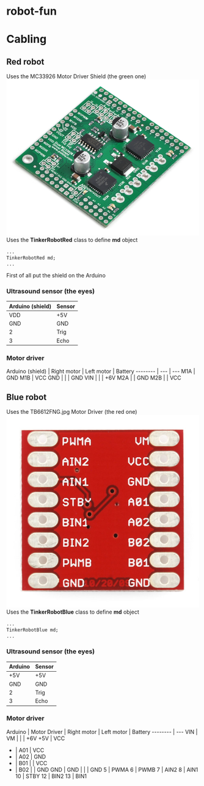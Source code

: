 # robot-fun

Cabling
===================

Red robot
-------------
Uses the MC33926 Motor Driver Shield (the green one) 
![](images/MC3326.jpg)
Uses the **TinkerRobotRed** class to define **md** object
```
...
TinkerRobotRed md;
...
```

First of all put the shield on the Arduino

### Ultrasound sensor (the eyes)
Arduino (shield)| Sensor
-------- | ---
VDD | +5V
GND | GND
2 | Trig
3 | Echo

### Motor driver
Arduino (shield) | Right motor | Left motor | Battery
-------- | --- | ---
M1A | GND
M1B | VCC
GND |  |  | GND
VIN |  |  | +6V
M2A |  | GND
M2B |  | VCC

Blue robot
-------------
Uses the TB6612FNG.jpg Motor Driver (the red one) 
![](images/TB6612FNG.jpg)
Uses the **TinkerRobotBlue** class to define **md** object
```
...
TinkerRobotBlue md;
...
```

### Ultrasound sensor (the eyes)
Arduino | Sensor
-------- | ---
+5V | +5V
GND | GND
2 | Trig
3 | Echo

### Motor driver
Arduino | Motor Driver | Right motor | Left motor | Battery
-------- | ---
VIN | VM |  |  | +6V
+5V | VCC
- | A01 | VCC
- | A02 | GND
- | B01 |  | VCC
- | B02 |  | GND
GND | GND |  |  | GND
5 | PWMA
6 | PWMB
7 | AIN2
8 | AIN1
10 | STBY
12 | BIN2
13 | BIN1

